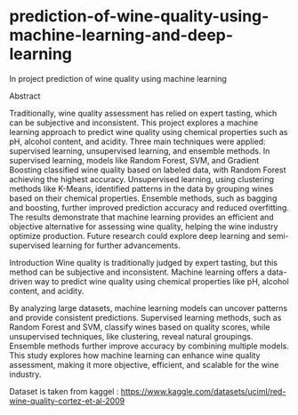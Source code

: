 # prediction-of-wine-quality-using-machine-learning-and-deep-learning
In project prediction of wine quality using machine learning

Abstract

Traditionally, wine quality assessment has relied on expert tasting, which can be subjective and inconsistent. This project explores a machine learning approach to predict wine quality using chemical properties such as pH, alcohol content, and acidity. Three main techniques were applied: supervised learning, unsupervised learning, and ensemble methods. In supervised learning, models like Random Forest, SVM, and Gradient Boosting classified wine quality based on labeled data, with Random Forest achieving the highest accuracy. Unsupervised learning, using clustering methods like K-Means, identified patterns in the data by grouping wines based on their chemical properties. Ensemble methods, such as bagging and boosting, further improved prediction accuracy and reduced overfitting. The results demonstrate that machine learning provides an efficient and objective alternative for assessing wine quality, helping the wine industry optimize production. Future research could explore deep learning and semi-supervised learning for further advancements.

Introduction
Wine quality is traditionally judged by expert tasting, but this method can be subjective and inconsistent. Machine learning offers a data-driven way to predict wine quality using chemical properties like pH, alcohol content, and acidity.

By analyzing large datasets, machine learning models can uncover patterns and provide consistent predictions. Supervised learning methods, such as Random Forest and SVM, classify wines based on quality scores, while unsupervised techniques, like clustering, reveal natural groupings. Ensemble methods further improve accuracy by combining multiple models.
This study explores how machine learning can enhance wine quality assessment, making it more objective, efficient, and scalable for the wine industry.

Dataset is taken from kaggel : https://www.kaggle.com/datasets/uciml/red-wine-quality-cortez-et-al-2009

